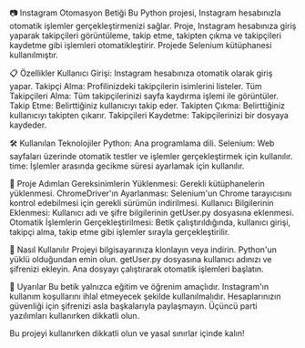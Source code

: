 📷 Instagram Otomasyon Betiği
Bu Python projesi, Instagram hesabınızla otomatik işlemler gerçekleştirmenizi sağlar. Proje, Instagram hesabınıza giriş yaparak takipçileri görüntüleme, takip etme, takipten çıkma ve takipçileri kaydetme gibi işlemleri otomatikleştirir. Projede Selenium kütüphanesi kullanılmıştır.

📋 Özellikler
Kullanıcı Girişi: Instagram hesabınıza otomatik olarak giriş yapar.
Takipçi Alma: Profilinizdeki takipçilerin isimlerini listeler.
Tüm Takipçileri Alma: Tüm takipçilerinizi sayfa kaydırma işlemi ile görüntüler.
Takip Etme: Belirttiğiniz kullanıcıyı takip eder.
Takipten Çıkma: Belirttiğiniz kullanıcıyı takipten çıkarır.
Takipçileri Kaydetme: Takipçilerinizi bir dosyaya kaydeder.

🛠 Kullanılan Teknolojiler
Python: Ana programlama dili.
Selenium: Web sayfaları üzerinde otomatik testler ve işlemler gerçekleştirmek için kullanılır.
time: İşlemler arasında gecikme süresi ayarlamak için kullanılır.

📖 Proje Adımları
Gereksinimlerin Yüklenmesi: Gerekli kütüphanelerin yüklenmesi.
ChromeDriver'ın Ayarlanması: Selenium'un Chrome tarayıcısını kontrol edebilmesi için gerekli sürümün indirilmesi.
Kullanıcı Bilgilerinin Eklenmesi: Kullanıcı adı ve şifre bilgilerinin getUser.py dosyasına eklenmesi.
Otomatik İşlemlerin Gerçekleştirilmesi: Betik çalıştırıldığında, kullanıcı girişi, takipçi alma, takip etme gibi işlemler sırayla gerçekleştirilir.

🚀 Nasıl Kullanılır
Projeyi bilgisayarınıza klonlayın veya indirin.
Python'un yüklü olduğundan emin olun.
getUser.py dosyasına kullanıcı adınızı ve şifrenizi ekleyin.
Ana dosyayı çalıştırarak otomatik işlemleri başlatın.

📄 Uyarılar
Bu betik yalnızca eğitim ve öğrenim amaçlıdır. Instagram'ın kullanım koşullarını ihlal etmeyecek şekilde kullanılmalıdır.
Hesaplarınızın güvenliği için şifrenizi asla başkalarıyla paylaşmayın.
Üçüncü parti yazılımları kullanırken dikkatli olun.

Bu projeyi kullanırken dikkatli olun ve yasal sınırlar içinde kalın!
